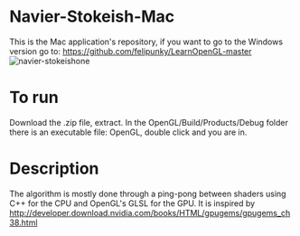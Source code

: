 # Navier-Stokeish-Mac
This is the Mac application's repository, if you want to go to the Windows version go to: https://github.com/felipunky/LearnOpenGL-master
![navier-stokeishone](https://user-images.githubusercontent.com/21000020/48667011-bbb71080-ea9a-11e8-975a-302d2d594885.gif)
# To run
Download the .zip file, extract. In the OpenGL/Build/Products/Debug folder there is an executable file: OpenGL, double click and you are in.
# Description
The algorithm is mostly done through a ping-pong between shaders using C++ for the CPU and OpenGL's GLSL for the GPU. It is inspired by http://developer.download.nvidia.com/books/HTML/gpugems/gpugems_ch38.html
